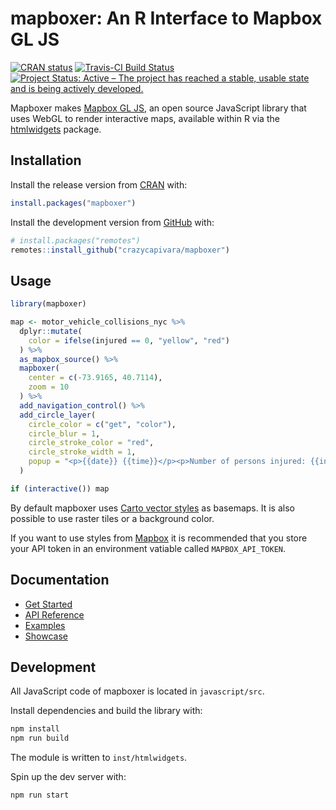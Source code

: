 
<!-- README.md is generated from README.Rmd. Please edit that file -->
mapboxer: An R Interface to Mapbox GL JS
========================================

<!-- badges: start -->
[![CRAN status](https://www.r-pkg.org/badges/version/mapboxer)](https://CRAN.R-project.org/package=mapboxer) [![Travis-CI Build Status](https://travis-ci.org/crazycapivara/mapboxer.svg?branch=master)](https://travis-ci.org/crazycapivara/mapboxer) [![Project Status: Active – The project has reached a stable, usable state and is being actively developed.](https://www.repostatus.org/badges/latest/active.svg)](https://www.repostatus.org/#active) <!-- badges: end -->

Mapboxer makes [Mapbox GL JS](https://docs.mapbox.com/mapbox-gl-js/api/), an open source JavaScript library that uses WebGL to render interactive maps, available within R via the [htmlwidgets](https://www.htmlwidgets.org/) package.

Installation
------------

Install the release version from [CRAN](https://cran.r-project.org/) with:

``` r
install.packages("mapboxer")
```

Install the development version from [GitHub](https://github.com/) with:

``` r
# install.packages("remotes")
remotes::install_github("crazycapivara/mapboxer")
```

Usage
-----

``` r
library(mapboxer)

map <- motor_vehicle_collisions_nyc %>%
  dplyr::mutate(
    color = ifelse(injured == 0, "yellow", "red")
  ) %>%
  as_mapbox_source() %>%
  mapboxer(
    center = c(-73.9165, 40.7114),
    zoom = 10
  ) %>%
  add_navigation_control() %>%
  add_circle_layer(
    circle_color = c("get", "color"),
    circle_blur = 1,
    circle_stroke_color = "red",
    circle_stroke_width = 1,
    popup = "<p>{{date}} {{time}}</p><p>Number of persons injured: {{injured}}</p>"
  )

if (interactive()) map
```

By default mapboxer uses [Carto vector styles](https://github.com/CartoDB/basemap-styles) as basemaps. It is also possible to use raster tiles or a background color.

If you want to use styles from [Mapbox](https://www.mapbox.com/maps) it is recommended that you store your API token in an environment vatiable called `MAPBOX_API_TOKEN`.

Documentation
-------------

-   [Get Started](https://crazycapivara.github.io/mapboxer/articles/mapboxer.html)
-   [API Reference](https://crazycapivara.github.io/mapboxer/reference/)
-   [Examples](https://github.com/crazycapivara/mapboxer/tree/master/examples)
-   [Showcase](https://crazycapivara.github.io/mapboxer/articles/examples/showcase.html)

Development
-----------

All JavaScript code of mapboxer is located in `javascript/src`.

Install dependencies and build the library with:

``` bash
npm install
npm run build
```

The module is written to `inst/htmlwidgets`.

Spin up the dev server with:

``` bash
npm run start
```
